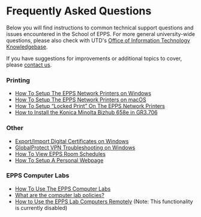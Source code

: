 Frequently Asked Questions
==========================

Below you will find instructions to common technical support questions and issues encountered in the School of EPPS. For more general university-wide questions, please also check with UTD's [Office of Information Technology Knowledgebase](https://atlas.utdallas.edu/TDClient/30/Portal/KB/).

If you have suggestions for improvements or additional topics to cover, please [contact us](contact.html).

### Printing

*   [How To Setup The EPPS Network Printers on Windows](faq/netprinters-windows.html)
*   [How To Setup The EPPS Network Printers on macOS](faq/netprinters-macos.html)
*   [How To Setup “Locked Print” On The EPPS Network Printers](faq/setup-locked-print.html)
*   [How to Install the Konica Minolta Bizhub 658e in GR3.706](faq/konica-bizhub.html)

### Other

*   [Export/Import Digital Certificates on Windows](faq/import-export-cert-windows.html)
*   [GlobalProtect VPN Troubleshooting on Windows](faq/troubleshoot-globalconnect-windows.html)
*   [How To View EPPS Room Schedules](faq/view-room-calendars.html)
*   [How To Setup A Personal Webpage](faq/personal-webpage.html)

### EPPS Computer Labs

*   [How To Use The EPPS Computer Labs](faq/use-epps-computer-labs.html)
*   [What are the computer lab policies?](faq/epps-computer-lab-policies.html)
*   [How to Use the EPPS Lab Computers Remotely](faq/use-epps-computer-labs-remotely.html) (Note: This functionality is currently disabled)
